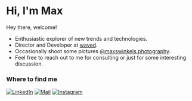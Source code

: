 # Hi, I'm Max

Hey there, welcome!

* Enthusiastic explorer of new trends and technologies.
* Director and Developer at [waved](https://waved.nl).
* Occasionally shoot some pictures [@maxswinkels.photography](https://www.instagram.com/maxswinkels.photography/).
* Feel free to reach out to me for consulting or just for some interesting discussion.

### Where to find me
<a href="https://www.linkedin.com/in/maxswinkels/" target="_blank"><img alt="LinkedIn" src="https://img.shields.io/badge/-Linkedin-%230077B5.svg?&style=for-the-badge&logo=linkedin&logoColor=white" /></a>
<a href="mailto:max.swinkels@outlook.com" target="_blank"><img alt="Mail" src="https://img.shields.io/badge/-Mail-000000?style=for-the-badge&logo=microsoftoutlook&logoColor=white" /></a>
<a href="https://www.instagram.com/maxswinkels/" target="_blank"><img alt="Instagram" src="https://img.shields.io/badge/-Instagram-E4405F?style=for-the-badge&logo=instagram&logoColor=white" /></a>
